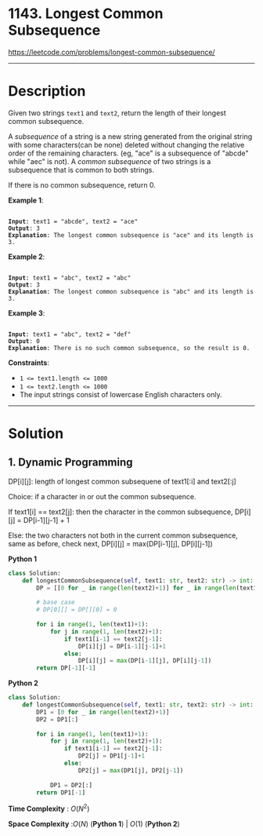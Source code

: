 # 1143. Longest Common Subsequence

https://leetcode.com/problems/longest-common-subsequence/

---

# Description

Given two strings `text1` and `text2`, return the length of their longest common subsequence.

A *subsequence* of a string is a new string generated from the original string with some characters(can be none) deleted without changing the relative order of the remaining characters. (eg, "ace" is a subsequence of "abcde" while "aec" is not). A *common subsequence* of two strings is a subsequence that is common to both strings.

If there is no common subsequence, return 0.

**Example 1**:

<pre><code>
<b>Input</b>: text1 = "abcde", text2 = "ace" 
<b>Output</b>: 3
<b>Explanation</b>: The longest common subsequence is "ace" and its length is 3.
</code></pre>

**Example 2**:

<pre><code>
<b>Input</b>: text1 = "abc", text2 = "abc"
<b>Output</b>: 3
<b>Explanation</b>: The longest common subsequence is "abc" and its length is 3.
</code></pre>

**Example 3**:

<pre><code>
<b>Input</b>: text1 = "abc", text2 = "def"
<b>Output</b>: 0
<b>Explanation</b>: There is no such common subsequence, so the result is 0.
</code></pre>

**Constraints**:

- `1 <= text1.length <= 1000`
- `1 <= text2.length <= 1000`
- The input strings consist of lowercase English characters only.

---

# Solution

## 1. Dynamic Programming

DP[i][j]: length of longest common subsequene of text1[:i] and text2[:j]

Choice: if a character in or out the common subsequence.

If text1[i] == text2[j]: then the character in the common subsequence, DP[i][j] = DP[i-1][j-1] + 1

Else: the two characters not both in the current common subsequence, same as before, check next, DP[i][j] = max(DP[i-1][j], DP[i][j-1])

**Python 1**
```python
class Solution:
    def longestCommonSubsequence(self, text1: str, text2: str) -> int:
        DP = [[0 for _ in range(len(text2)+1)] for _ in range(len(text1)+1)]
        
        # base case
        # DP[0][] = DP[][0] = 0
        
        for i in range(1, len(text1)+1):
            for j in range(1, len(text2)+1):
                if text1[i-1] == text2[j-1]:
                    DP[i][j] = DP[i-1][j-1]+1
                else:
                    DP[i][j] = max(DP[i-1][j], DP[i][j-1])
        return DP[-1][-1]
```

**Python 2**
```python
class Solution:
    def longestCommonSubsequence(self, text1: str, text2: str) -> int:
        DP1 = [0 for _ in range(len(text2)+1)]
        DP2 = DP1[:]
        
        for i in range(1, len(text1)+1):
            for j in range(1, len(text2)+1):
                if text1[i-1] == text2[j-1]:
                    DP2[j] = DP1[j-1]+1
                else:
                    DP2[j] = max(DP1[j], DP2[j-1])
            
            DP1 = DP2[:]
        return DP1[-1]
```

**Time Complexity** : $O(N^2)$

**Space Complexity** :$O(N)$ (**Python 1**) | $O(1)$ (**Python 2**)